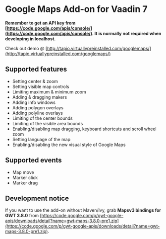 # Google Maps Add-on for Vaadin 7

**Remember to get an API key from [https://code.google.com/apis/console/](https://code.google.com/apis/console/). It is normally not required when developing in localhost.**

Check out demo @ [http://tapio.virtuallypreinstalled.com/googlemaps/](http://tapio.virtuallypreinstalled.com/googlemaps/)

## Supported features ##

- Setting center & zoom
- Setting visible map controls
- Limiting maximum & minimum zoom
- Adding & dragging makers
- Adding info windows
- Adding polygon overlays
- Adding polyline overlays
- Limiting of the center bounds
- Limiting of the visible area bounds
- Enabling/disabling map dragging, keyboard shortcuts and scroll wheel zoom
- Setting language of the map
- Enabling/disabling the new visual style of Google Maps

## Supported events ##
- Map move
- Marker click
- Marker drag

## Development notice ##

If you want to use the add-on without Maven/Ivy, grab **Mapsv3 bindings for GWT 3.8.0** from [https://code.google.com/p/gwt-google-apis/downloads/detail?name=gwt-maps-3.8.0-pre1.zip](https://code.google.com/p/gwt-google-apis/downloads/detail?name=gwt-maps-3.8.0-pre1.zip).
